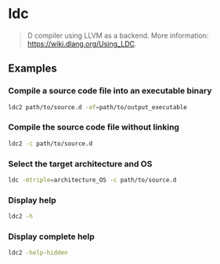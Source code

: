 # ldc

> D compiler using LLVM as a backend. More information: <https://wiki.dlang.org/Using_LDC>.

## Examples

### Compile a source code file into an executable binary

```bash
ldc2 path/to/source.d -of=path/to/output_executable
```

### Compile the source code file without linking

```bash
ldc2 -c path/to/source.d
```

### Select the target architecture and OS

```bash
ldc -mtriple=architecture_OS -c path/to/source.d
```

### Display help

```bash
ldc2 -h
```

### Display complete help

```bash
ldc2 -help-hidden
```
